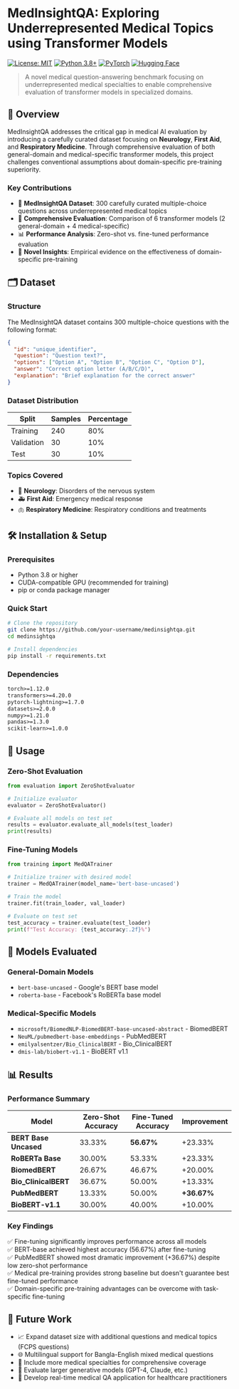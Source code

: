 # MedInsightQA: Exploring Underrepresented Medical Topics using Transformer Models

[![License: MIT](https://img.shields.io/badge/License-MIT-yellow.svg)](https://opensource.org/licenses/MIT)
[![Python 3.8+](https://img.shields.io/badge/python-3.8+-blue.svg)](https://www.python.org/downloads/)
[![PyTorch](https://img.shields.io/badge/PyTorch-%23EE4C2C.svg?style=flat&logo=PyTorch&logoColor=white)](https://pytorch.org/)
[![Hugging Face](https://img.shields.io/badge/Hugging%20Face-%23FFD21E.svg?style=flat&logo=huggingface&logoColor=black)](https://huggingface.co/)

> A novel medical question-answering benchmark focusing on underrepresented medical specialties to enable comprehensive evaluation of transformer models in specialized domains.

## 📖 Overview

MedInsightQA addresses the critical gap in medical AI evaluation by introducing a carefully curated dataset focusing on **Neurology**, **First Aid**, and **Respiratory Medicine**. Through comprehensive evaluation of both general-domain and medical-specific transformer models, this project challenges conventional assumptions about domain-specific pre-training superiority.

### Key Contributions

- 🏥 **MedInsightQA Dataset**: 300 carefully curated multiple-choice questions across underrepresented medical topics
- 🤖 **Comprehensive Evaluation**: Comparison of 6 transformer models (2 general-domain + 4 medical-specific)
- 📊 **Performance Analysis**: Zero-shot vs. fine-tuned performance evaluation
- 🔬 **Novel Insights**: Empirical evidence on the effectiveness of domain-specific pre-training


## 🗂️ Dataset

### Structure

The MedInsightQA dataset contains 300 multiple-choice questions with the following format:

```json
{
  "id": "unique_identifier",
  "question": "Question text?",
  "options": ["Option A", "Option B", "Option C", "Option D"],
  "answer": "Correct option letter (A/B/C/D)",
  "explanation": "Brief explanation for the correct answer"
}
```

### Dataset Distribution

| Split | Samples | Percentage |
|-------|---------|------------|
| Training | 240 | 80% |
| Validation | 30 | 10% |
| Test | 30 | 10% |

### Topics Covered

- 🧠 **Neurology**: Disorders of the nervous system
- 🚑 **First Aid**: Emergency medical response
- 🫁 **Respiratory Medicine**: Respiratory conditions and treatments

## 🛠️ Installation & Setup

### Prerequisites

- Python 3.8 or higher
- CUDA-compatible GPU (recommended for training)
- pip or conda package manager

### Quick Start

```bash
# Clone the repository
git clone https://github.com/your-username/medinsightqa.git
cd medinsightqa

# Install dependencies
pip install -r requirements.txt
```

### Dependencies

```txt
torch>=1.12.0
transformers>=4.20.0
pytorch-lightning>=1.7.0
datasets>=2.0.0
numpy>=1.21.0
pandas>=1.3.0
scikit-learn>=1.0.0
```

## 🚀 Usage

### Zero-Shot Evaluation

```python
from evaluation import ZeroShotEvaluator

# Initialize evaluator
evaluator = ZeroShotEvaluator()

# Evaluate all models on test set
results = evaluator.evaluate_all_models(test_loader)
print(results)
```

### Fine-Tuning Models

```python
from training import MedQATrainer

# Initialize trainer with desired model
trainer = MedQATrainer(model_name='bert-base-uncased')

# Train the model
trainer.fit(train_loader, val_loader)

# Evaluate on test set
test_accuracy = trainer.evaluate(test_loader)
print(f"Test Accuracy: {test_accuracy:.2f}%")
```

## 🤖 Models Evaluated

### General-Domain Models

- `bert-base-uncased` - Google's BERT base model
- `roberta-base` - Facebook's RoBERTa base model

### Medical-Specific Models

- `microsoft/BiomedNLP-BiomedBERT-base-uncased-abstract` - BiomedBERT
- `NeuML/pubmedbert-base-embeddings` - PubMedBERT
- `emilyalsentzer/Bio_ClinicalBERT` - Bio_ClinicalBERT
- `dmis-lab/biobert-v1.1` - BioBERT v1.1

## 📊 Results

### Performance Summary

| Model | Zero-Shot Accuracy | Fine-Tuned Accuracy | Improvement |
|-------|-------------------|--------------------|--------------------|
| **BERT Base Uncased** | 33.33% | **56.67%** | +23.33% |
| **RoBERTa Base** | 30.00% | 53.33% | +23.33% |
| **BiomedBERT** | 26.67% | 46.67% | +20.00% |
| **Bio_ClinicalBERT** | 36.67% | 50.00% | +13.33% |
| **PubMedBERT** | 13.33% | 50.00% | **+36.67%** |
| **BioBERT-v1.1** | 30.00% | 40.00% | +10.00% |

### Key Findings

✅ Fine-tuning significantly improves performance across all models  
✅ BERT-base achieved highest accuracy (56.67%) after fine-tuning  
✅ PubMedBERT showed most dramatic improvement (+36.67%) despite low zero-shot performance  
✅ Medical pre-training provides strong baseline but doesn't guarantee best fine-tuned performance  
✅ Domain-specific pre-training advantages can be overcome with task-specific fine-tuning


## 🔮 Future Work

- 📈 Expand dataset size with additional questions and medical topics (FCPS questions)
- 🌐 Multilingual support for Bangla-English mixed medical questions
- 🏥 Include more medical specialties for comprehensive coverage
- 🤖 Evaluate larger generative models (GPT-4, Claude, etc.)
- 🚀 Develop real-time medical QA application for healthcare practitioners


